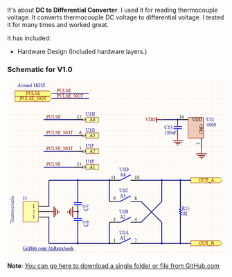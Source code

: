 It's about **DC to Differential Converter**. I used it for reading thermocouple voltage. It converts thermocouple DC voltage to differential voltage. I tested it for many times and worked great. 
 
It has included:
- Hardware Design (Included hardware layers.)

### Schematic for V1.0
![Converter_DC to Differential](https://github.com/AliRezaJoodi/Electronic-Modules/blob/main/Converter_DC%20to%20Differential/Hardware%20Design/V1.0.png?raw=true)

**Note**: [You can go here to download a single folder or file from GitHub.com](https://minhaskamal.github.io/DownGit/#/home)
